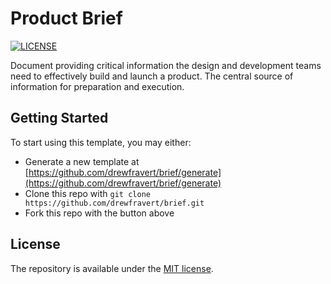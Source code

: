 # Product Brief

[![LICENSE](https://img.shields.io/badge/license-MIT-lightgrey.svg)](LICENSE.md)

Document providing critical information the design and development teams need to effectively build and launch a product. The central source of information for preparation and execution.

## Getting Started

To start using this template, you may either:

  * Generate a new template at [https://github.com/drewfravert/brief/generate](https://github.com/drewfravert/brief/generate)
  * Clone this repo with `git clone https://github.com/drewfravert/brief.git`
  * Fork this repo with the button above

## License

The repository is available under the [MIT license](LICENSE.md).
